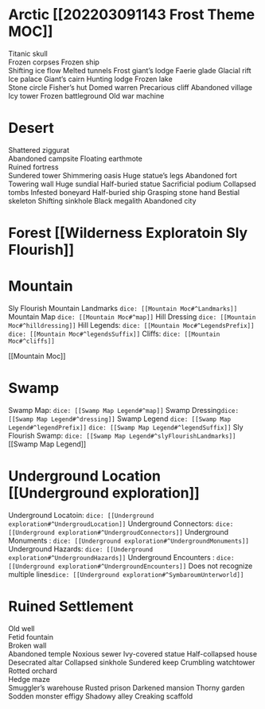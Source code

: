 # Arctic [[202203091143 Frost Theme MOC]]
Titanic skull  
Frozen corpses
Frozen ship  
Shifting ice flow 
Melted tunnels
Frost giant’s lodge
Faerie glade
Glacial rift
Ice palace
Giant’s cairn
Hunting lodge 
Frozen lake  
Stone circle
Fisher’s hut
Domed warren
Precarious cliff
Abandoned village
Icy tower
Frozen battleground
Old war machine


# Desert
Shattered ziggurat  
Abandoned campsite
Floating earthmote  
Ruined fortress  
Sundered tower
Shimmering oasis
Huge statue’s legs
Abandoned fort
Towering wall
Huge sundial
Half-buried statue 
Sacrificial podium 
Collapsed tombs 
Infested boneyard
Half-buried ship
Grasping stone hand
Bestial skeleton
Shifting sinkhole
Black megalith
Abandoned city

# Forest [[Wilderness Exploratoin Sly Flourish]]


# Mountain
Sly Flourish Mountain Landmarks `dice: [[Mountain Moc#^Landmarks]]`
Mountain Map `dice: [[Mountain Moc#^map]]`
Hill Dressing `dice: [[Mountain Moc#^hilldressing]]`
Hill Legends: `dice: [[Mountain Moc#^LegendsPrefix]]` `dice: [[Mountain Moc#^legendsSuffix]]`
Cliffs: `dice: [[Mountain Moc#^cliffs]]`

[[Mountain Moc]]

# Swamp
Swamp Map: `dice: [[Swamp Map Legend#^map]]`
Swamp Dressing`dice: [[Swamp Map Legend#^dressing]]`
Swamp Legend `dice: [[Swamp Map Legend#^legendPrefix]]` `dice: [[Swamp Map Legend#^legendSuffix]]`
Sly Flourish Swamp: `dice: [[Swamp Map Legend#^slyFlourishLandmarks]]`
[[Swamp Map Legend]]

# Underground Location [[Underground exploration]]
Underground Locatoin: `dice: [[Underground exploration#^UndergroudLocation]]`
Underground Connectors: `dice: [[Underground exploration#^UndergroudConnectors]]`
Underground Monuments : `dice: [[Underground exploration#^UndergroundMonuments]]`
Underground Hazards: `dice: [[Underground exploration#^UndergroundHazards]]`
Underground Encounters : `dice: [[Underground exploration#^UndergroundEncounters]]`
Does not recognize multiple lines`dice: [[Underground exploration#^SymbaroumUnterworld]]`

# Ruined Settlement

Old well  
Fetid fountain  
Broken wall  
Abandoned temple
Noxious sewer
Ivy-covered statue
Half-collapsed house
Desecrated altar
Collapsed sinkhole
Sundered keep
Crumbling watchtower 
Rotted orchard  
Hedge maze  
Smuggler’s warehouse 
Rusted prison
Darkened
mansion
Thorny garden
Sodden monster effigy
Shadowy alley
Creaking scaffold